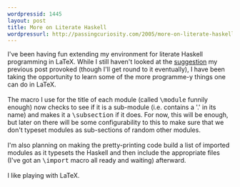 ```yaml
--- 
wordpressid: 1445
layout: post
title: More on Literate Haskell
wordpressurl: http://passingcuriosity.com/2005/more-on-literate-haskell/
---
```

I've been having fun extending my environment for literate Haskell programming in LaTeX. While I still haven't looked at the <a href="http://labelledtableaux.blogspot.com/2005/07/literate-haskell.html#comments">suggestion</a> my previous post provoked (though I'll get round to it eventually), I have been taking the opportunity to learn some of the more <emph>programme-y</emph> things one can do in LaTeX.<br /><br />The macro I use for the title of each module (called <span style="font-family: monospace;">\module</span> funnily enough) now checks to see if it is a sub-module (i.e. contains a '.' in its name) and makes it a <span style="font-family: monospace;">\subsection</span> if it does. For now, this will be enough, but later on there will be some configurability to this to make sure that we don't typeset modules as sub-sections of random other modules.<br /><br />I'm also planning on making the pretty-printing code build a list of imported modules as it typesets the Haskell and then include the appropriate files (I've got an <span style="font-family: monospace;">\import</span> macro all ready and waiting) afterward.<br /><br />I like playing with LaTeX.
